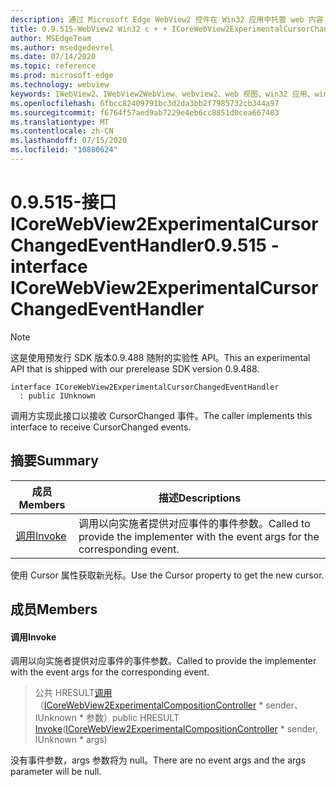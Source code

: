```yaml
---
description: 通过 Microsoft Edge WebView2 控件在 Win32 应用中托管 web 内容
title: 0.9.515-WebView2 Win32 c + + ICoreWebView2ExperimentalCursorChangedEventHandler
author: MSEdgeTeam
ms.author: msedgedevrel
ms.date: 07/14/2020
ms.topic: reference
ms.prod: microsoft-edge
ms.technology: webview
keywords: IWebView2、IWebView2WebView、webview2、web 视图、win32 应用、win32、edge、ICoreWebView2、ICoreWebView2Controller、浏览器控件、边缘 html
ms.openlocfilehash: 6fbcc82409791bc3d2da3bb2f7985732cb344a97
ms.sourcegitcommit: f6764f57aed9ab7229e4eb6cc8851d0cea667403
ms.translationtype: MT
ms.contentlocale: zh-CN
ms.lasthandoff: 07/15/2020
ms.locfileid: "10880624"
---
```

# <span data-ttu-id="a13e8-104">0.9.515-接口 ICoreWebView2ExperimentalCursorChangedEventHandler</span><span class="sxs-lookup"><span data-stu-id="a13e8-104">0.9.515 - interface ICoreWebView2ExperimentalCursorChangedEventHandler</span></span> 

> [!NOTE]
> <span data-ttu-id="a13e8-105">这是使用预发行 SDK 版本0.9.488 随附的实验性 API。</span><span class="sxs-lookup"><span data-stu-id="a13e8-105">This an experimental API that is shipped with our prerelease SDK version 0.9.488.</span></span>

```
interface ICoreWebView2ExperimentalCursorChangedEventHandler
  : public IUnknown
```

<span data-ttu-id="a13e8-106">调用方实现此接口以接收 CursorChanged 事件。</span><span class="sxs-lookup"><span data-stu-id="a13e8-106">The caller implements this interface to receive CursorChanged events.</span></span>

## <span data-ttu-id="a13e8-107">摘要</span><span class="sxs-lookup"><span data-stu-id="a13e8-107">Summary</span></span>

 <span data-ttu-id="a13e8-108">成员</span><span class="sxs-lookup"><span data-stu-id="a13e8-108">Members</span></span>                        | <span data-ttu-id="a13e8-109">描述</span><span class="sxs-lookup"><span data-stu-id="a13e8-109">Descriptions</span></span>
--------------------------------|---------------------------------------------
[<span data-ttu-id="a13e8-110">调用</span><span class="sxs-lookup"><span data-stu-id="a13e8-110">Invoke</span></span>](#invoke) | <span data-ttu-id="a13e8-111">调用以向实施者提供对应事件的事件参数。</span><span class="sxs-lookup"><span data-stu-id="a13e8-111">Called to provide the implementer with the event args for the corresponding event.</span></span>

<span data-ttu-id="a13e8-112">使用 Cursor 属性获取新光标。</span><span class="sxs-lookup"><span data-stu-id="a13e8-112">Use the Cursor property to get the new cursor.</span></span>

## <span data-ttu-id="a13e8-113">成员</span><span class="sxs-lookup"><span data-stu-id="a13e8-113">Members</span></span>

#### <span data-ttu-id="a13e8-114">调用</span><span class="sxs-lookup"><span data-stu-id="a13e8-114">Invoke</span></span> 

<span data-ttu-id="a13e8-115">调用以向实施者提供对应事件的事件参数。</span><span class="sxs-lookup"><span data-stu-id="a13e8-115">Called to provide the implementer with the event args for the corresponding event.</span></span>

> <span data-ttu-id="a13e8-116">公共 HRESULT[调用](#invoke)（[ICoreWebView2ExperimentalCompositionController](icorewebview2experimentalcompositioncontroller.md) \* sender、IUnknown \* 参数）</span><span class="sxs-lookup"><span data-stu-id="a13e8-116">public HRESULT [Invoke](#invoke)([ICoreWebView2ExperimentalCompositionController](icorewebview2experimentalcompositioncontroller.md) \* sender, IUnknown \* args)</span></span>

<span data-ttu-id="a13e8-117">没有事件参数，args 参数将为 null。</span><span class="sxs-lookup"><span data-stu-id="a13e8-117">There are no event args and the args parameter will be null.</span></span>


